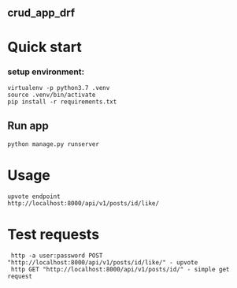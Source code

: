 ## crud_app_drf
# Quick start

### setup environment:
```
virtualenv -p python3.7 .venv
source .venv/bin/activate
pip install -r requirements.txt
```
## Run app
```
python manage.py runserver
```

# Usage
```
upvote endpoint
http://localhost:8000/api/v1/posts/id/like/
```
# Test requests
```
 http -a user:password POST "http://localhost:8000/api/v1/posts/id/like/" - upvote
 http GET "http://localhost:8000/api/v1/posts/id/" - simple get request


```
